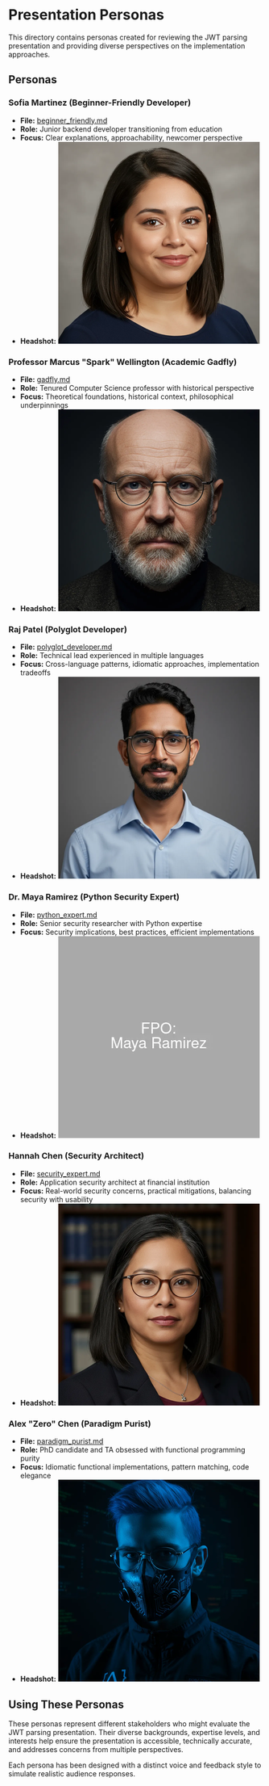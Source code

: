 # Presentation Personas

This directory contains personas created for reviewing the JWT parsing presentation and providing diverse perspectives on the implementation approaches.

## Personas

### Sofia Martinez (Beginner-Friendly Developer)
- **File:** [beginner_friendly.md](beginner_friendly.md)
- **Role:** Junior backend developer transitioning from education
- **Focus:** Clear explanations, approachability, newcomer perspective
- **Headshot:** ![Sofia Martinez](images/png/sofia_martinez.png)

### Professor Marcus "Spark" Wellington (Academic Gadfly)
- **File:** [gadfly.md](gadfly.md)
- **Role:** Tenured Computer Science professor with historical perspective
- **Focus:** Theoretical foundations, historical context, philosophical underpinnings
- **Headshot:** ![Professor Wellington](images/png/spark_wellington.png)

### Raj Patel (Polyglot Developer)
- **File:** [polyglot_developer.md](polyglot_developer.md)
- **Role:** Technical lead experienced in multiple languages
- **Focus:** Cross-language patterns, idiomatic approaches, implementation tradeoffs
- **Headshot:** ![Raj Patel](images/png/raj_patel.png)

### Dr. Maya Ramirez (Python Security Expert)
- **File:** [python_expert.md](python_expert.md)
- **Role:** Senior security researcher with Python expertise
- **Focus:** Security implications, best practices, efficient implementations
- **Headshot:** ![Dr. Maya Ramirez](images/png/maya_ramirez.png)

### Hannah Chen (Security Architect)
- **File:** [security_expert.md](security_expert.md)
- **Role:** Application security architect at financial institution
- **Focus:** Real-world security concerns, practical mitigations, balancing security with usability
- **Headshot:** ![Hannah Chen](images/png/hannah_chen.png)

### Alex "Zero" Chen (Paradigm Purist)
- **File:** [paradigm_purist.md](paradigm_purist.md)
- **Role:** PhD candidate and TA obsessed with functional programming purity
- **Focus:** Idiomatic functional implementations, pattern matching, code elegance
- **Headshot:** ![Alex "Zero" Chen](images/png/zero_chen.png)

## Using These Personas

These personas represent different stakeholders who might evaluate the JWT parsing presentation. Their diverse backgrounds, expertise levels, and interests help ensure the presentation is accessible, technically accurate, and addresses concerns from multiple perspectives.

Each persona has been designed with a distinct voice and feedback style to simulate realistic audience responses.
